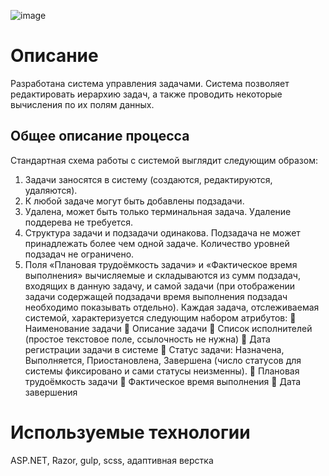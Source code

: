 ﻿![image](https://github.com/Mark65537/ToDoList21/blob/master/Screenshots/screenshot1.png)
<h1>Описание</h1>
 Разработана система управления задачами. Система позволяет
редактировать иерархию задач, а также проводить некоторые вычисления по их полям данных.

<h2>Общее описание процесса</h2>

Стандартная схема работы с системой выглядит следующим образом:

1. Задачи заносятся в систему (создаются, редактируются, удаляются).
2. К любой задаче могут быть добавлены подзадачи.
3. Удалена, может быть только терминальная задача. Удаление поддерева не требуется.
4. Структура задачи и подзадачи одинакова. Подзадача не может принадлежать более чем
одной задаче. Количество уровней подзадач не ограничено.
5. Поля «Плановая трудоёмкость задачи» и «Фактическое время выполнения» вычисляемые
и складываются из сумм подзадач, входящих в данную задачу, и самой задачи (при
отображении задачи содержащей подзадачи время выполнения подзадач необходимо
показывать отдельно).
Каждая задача, отслеживаемая системой, характеризуется следующим набором атрибутов:
 Наименование задачи
 Описание задачи
 Список исполнителей (простое текстовое поле, ссылочность не нужна)
 Дата регистрации задачи в системе
 Статус задачи: Назначена, Выполняется, Приостановлена, Завершена (число статусов для
системы фиксировано и сами статусы неизменны).
 Плановая трудоёмкость задачи
 Фактическое время выполнения
 Дата завершения

<h1>Используемые технологии</h1>
ASP.NET, Razor, gulp, scss, адаптивная верстка